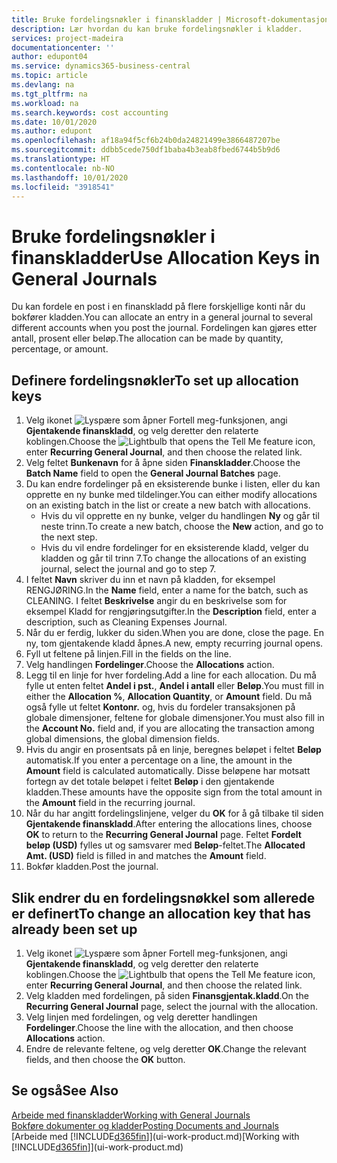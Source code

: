 ```yaml
---
title: Bruke fordelingsnøkler i finanskladder | Microsoft-dokumentasjon
description: Lær hvordan du kan bruke fordelingsnøkler i kladder.
services: project-madeira
documentationcenter: ''
author: edupont04
ms.service: dynamics365-business-central
ms.topic: article
ms.devlang: na
ms.tgt_pltfrm: na
ms.workload: na
ms.search.keywords: cost accounting
ms.date: 10/01/2020
ms.author: edupont
ms.openlocfilehash: af18a94f5cf6b24b0da24821499e3866487207be
ms.sourcegitcommit: ddbb5cede750df1baba4b3eab8fbed6744b5b9d6
ms.translationtype: HT
ms.contentlocale: nb-NO
ms.lasthandoff: 10/01/2020
ms.locfileid: "3918541"
---
```

# <a name="use-allocation-keys-in-general-journals"></a><span data-ttu-id="d7790-103">Bruke fordelingsnøkler i finanskladder</span><span class="sxs-lookup"><span data-stu-id="d7790-103">Use Allocation Keys in General Journals</span></span>
<span data-ttu-id="d7790-104">Du kan fordele en post i en finanskladd på flere forskjellige konti når du bokfører kladden.</span><span class="sxs-lookup"><span data-stu-id="d7790-104">You can allocate an entry in a general journal to several different accounts when you post the journal.</span></span> <span data-ttu-id="d7790-105">Fordelingen kan gjøres etter antall, prosent eller beløp.</span><span class="sxs-lookup"><span data-stu-id="d7790-105">The allocation can be made by quantity, percentage, or amount.</span></span>

## <a name="to-set-up-allocation-keys"></a><span data-ttu-id="d7790-106">Definere fordelingsnøkler</span><span class="sxs-lookup"><span data-stu-id="d7790-106">To set up allocation keys</span></span>
1. <span data-ttu-id="d7790-107">Velg ikonet ![Lyspære som åpner Fortell meg-funksjonen](media/ui-search/search_small.png "Fortell hva du vil gjøre"), angi **Gjentakende finanskladd**, og velg deretter den relaterte koblingen.</span><span class="sxs-lookup"><span data-stu-id="d7790-107">Choose the ![Lightbulb that opens the Tell Me feature](media/ui-search/search_small.png "Tell me what you want to do") icon, enter **Recurring General Journal**, and then choose the related link.</span></span>
2. <span data-ttu-id="d7790-108">Velg feltet **Bunkenavn** for å åpne siden **Finanskladder**.</span><span class="sxs-lookup"><span data-stu-id="d7790-108">Choose the **Batch Name** field to open the **General Journal Batches** page.</span></span>
3. <span data-ttu-id="d7790-109">Du kan endre fordelinger på en eksisterende bunke i listen, eller du kan opprette en ny bunke med tildelinger.</span><span class="sxs-lookup"><span data-stu-id="d7790-109">You can either modify allocations on an existing batch in the list or create a new batch with allocations.</span></span>
   * <span data-ttu-id="d7790-110">Hvis du vil opprette en ny bunke, velger du handlingen **Ny** og går til neste trinn.</span><span class="sxs-lookup"><span data-stu-id="d7790-110">To create a new batch, choose the **New** action, and go to the next step.</span></span>
   * <span data-ttu-id="d7790-111">Hvis du vil endre fordelinger for en eksisterende kladd, velger du kladden og går til trinn 7.</span><span class="sxs-lookup"><span data-stu-id="d7790-111">To change the allocations of an existing journal, select the journal and go to step 7.</span></span>    
4. <span data-ttu-id="d7790-112">I feltet **Navn** skriver du inn et navn på kladden, for eksempel RENGJØRING.</span><span class="sxs-lookup"><span data-stu-id="d7790-112">In the **Name** field, enter a name for the batch, such as CLEANING.</span></span> <span data-ttu-id="d7790-113">I feltet **Beskrivelse** angir du en beskrivelse som for eksempel Kladd for rengjøringsutgifter.</span><span class="sxs-lookup"><span data-stu-id="d7790-113">In the **Description** field, enter a description, such as Cleaning Expenses Journal.</span></span>
5. <span data-ttu-id="d7790-114">Når du er ferdig, lukker du siden.</span><span class="sxs-lookup"><span data-stu-id="d7790-114">When you are done, close the page.</span></span> <span data-ttu-id="d7790-115">En ny, tom gjentakende kladd åpnes.</span><span class="sxs-lookup"><span data-stu-id="d7790-115">A new, empty recurring journal opens.</span></span>
6. <span data-ttu-id="d7790-116">Fyll ut feltene på linjen.</span><span class="sxs-lookup"><span data-stu-id="d7790-116">Fill in the fields on the line.</span></span>
7. <span data-ttu-id="d7790-117">Velg handlingen **Fordelinger**.</span><span class="sxs-lookup"><span data-stu-id="d7790-117">Choose the **Allocations** action.</span></span>
8. <span data-ttu-id="d7790-118">Legg til en linje for hver fordeling.</span><span class="sxs-lookup"><span data-stu-id="d7790-118">Add a line for each allocation.</span></span> <span data-ttu-id="d7790-119">Du må fylle ut enten feltet **Andel i pst.**, **Andel i antall** eller **Beløp**.</span><span class="sxs-lookup"><span data-stu-id="d7790-119">You must fill in either the **Allocation %**, **Allocation Quantity**, or **Amount** field.</span></span> <span data-ttu-id="d7790-120">Du må også fylle ut feltet **Kontonr.** og, hvis du fordeler transaksjonen på globale dimensjoner, feltene for globale dimensjoner.</span><span class="sxs-lookup"><span data-stu-id="d7790-120">You must also fill in the **Account No.** field and, if you are allocating the transaction among global dimensions, the global dimension fields.</span></span>
9. <span data-ttu-id="d7790-121">Hvis du angir en prosentsats på en linje, beregnes beløpet i feltet **Beløp** automatisk.</span><span class="sxs-lookup"><span data-stu-id="d7790-121">If you enter a percentage on a line, the amount in the **Amount** field is calculated automatically.</span></span> <span data-ttu-id="d7790-122">Disse beløpene har motsatt fortegn av det totale beløpet i feltet **Beløp** i den gjentakende kladden.</span><span class="sxs-lookup"><span data-stu-id="d7790-122">These amounts have the opposite sign from the total amount in the **Amount** field in the recurring journal.</span></span>
10. <span data-ttu-id="d7790-123">Når du har angitt fordelingslinjene, velger du **OK** for å gå tilbake til siden **Gjentakende finanskladd**.</span><span class="sxs-lookup"><span data-stu-id="d7790-123">After entering the allocations lines, choose **OK** to return to the **Recurring General Journal** page.</span></span> <span data-ttu-id="d7790-124">Feltet **Fordelt beløp (USD)** fylles ut og samsvarer med **Beløp**-feltet.</span><span class="sxs-lookup"><span data-stu-id="d7790-124">The **Allocated Amt. (USD)** field is filled in and matches the **Amount** field.</span></span>
11. <span data-ttu-id="d7790-125">Bokfør kladden.</span><span class="sxs-lookup"><span data-stu-id="d7790-125">Post the journal.</span></span>

## <a name="to-change-an-allocation-key-that-has-already-been-set-up"></a><span data-ttu-id="d7790-126">Slik endrer du en fordelingsnøkkel som allerede er definert</span><span class="sxs-lookup"><span data-stu-id="d7790-126">To change an allocation key that has already been set up</span></span>
1. <span data-ttu-id="d7790-127">Velg ikonet ![Lyspære som åpner Fortell meg-funksjonen](media/ui-search/search_small.png "Fortell hva du vil gjøre"), angi **Gjentakende finanskladd**, og velg deretter den relaterte koblingen.</span><span class="sxs-lookup"><span data-stu-id="d7790-127">Choose the ![Lightbulb that opens the Tell Me feature](media/ui-search/search_small.png "Tell me what you want to do") icon, enter **Recurring General Journal**, and then choose the related link.</span></span>
2. <span data-ttu-id="d7790-128">Velg kladden med fordelingen, på siden **Finansgjentak.kladd**.</span><span class="sxs-lookup"><span data-stu-id="d7790-128">On the **Recurring General Journal** page, select the journal with the allocation.</span></span>
3. <span data-ttu-id="d7790-129">Velg linjen med fordelingen, og velg deretter handlingen **Fordelinger**.</span><span class="sxs-lookup"><span data-stu-id="d7790-129">Choose the line with the allocation, and then choose **Allocations** action.</span></span>
4. <span data-ttu-id="d7790-130">Endre de relevante feltene, og velg deretter **OK**.</span><span class="sxs-lookup"><span data-stu-id="d7790-130">Change the relevant fields, and then choose the **OK** button.</span></span>

## <a name="see-also"></a><span data-ttu-id="d7790-131">Se også</span><span class="sxs-lookup"><span data-stu-id="d7790-131">See Also</span></span>
[<span data-ttu-id="d7790-132">Arbeide med finanskladder</span><span class="sxs-lookup"><span data-stu-id="d7790-132">Working with General Journals</span></span>](ui-work-general-journals.md)  
[<span data-ttu-id="d7790-133">Bokføre dokumenter og kladder</span><span class="sxs-lookup"><span data-stu-id="d7790-133">Posting Documents and Journals</span></span>](ui-post-documents-journals.md)  
<span data-ttu-id="d7790-134">[Arbeide med [!INCLUDE[d365fin](includes/d365fin_md.md)]](ui-work-product.md)</span><span class="sxs-lookup"><span data-stu-id="d7790-134">[Working with [!INCLUDE[d365fin](includes/d365fin_md.md)]](ui-work-product.md)</span></span>
